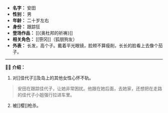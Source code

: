 
- **名字：** 安田
- **性别：** 男
- **年龄：** 二十岁左右
- **身份：** 跟踪狂
- **登场作品：** [[《奥杜邦的祈祷》]]
- **相关角色：** [[笹冈]]（狐朋狗友）
- **外表：** 长发，高个子。戴着平光眼镜，脸颊不算瘦削，长长的脸看上去像个茄子。

---

🧍‍♂️ **介绍：** 

1. 对[[佳代子]]及岛上的其他女性心怀不轨。

> 安田在跟踪佳代子，让她非常困扰。他跟在她后面，去她家，还想把在走路的佳代子小姐强行拉进车里。

2. 被[[樱]]枪杀。